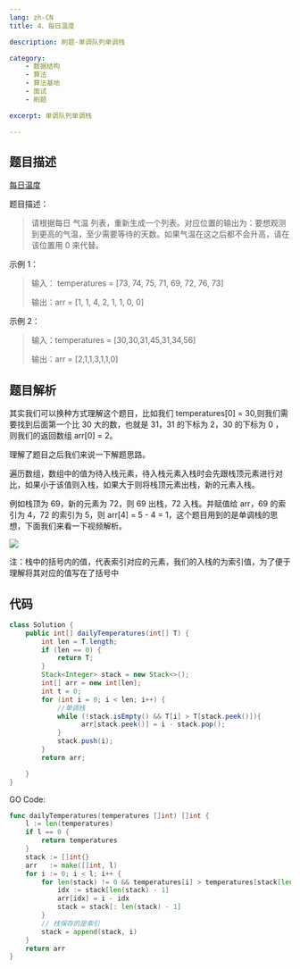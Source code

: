 ```yaml
---
lang: zh-CN
title: 4、每日温度

description: 刷题-单调队列单调栈

category: 
    - 数据结构
    - 算法
    - 算法基地
    - 面试
    - 刷题

excerpt: 单调队列单调栈

---
```


## 题目描述

[每日温度](https://leetcode-cn.com/problems/daily-temperatures/)

题目描述：

> 请根据每日 气温 列表，重新生成一个列表。对应位置的输出为：要想观测到更高的气温，至少需要等待的天数。如果气温在这之后都不会升高，请在该位置用 0 来代替。

示例 1：

> 输入： temperatures = [73, 74, 75, 71, 69, 72, 76, 73]
>
> 输出：arr = [1, 1, 4, 2, 1, 1, 0, 0]

示例 2：

> 输入：temperatures = [30,30,31,45,31,34,56]
>
> 输出：arr = [2,1,1,3,1,1,0]

## 题目解析

其实我们可以换种方式理解这个题目，比如我们 temperatures[0] = 30,则我们需要找到后面第一个比 30 大的数，也就是 31，31 的下标为 2，30 的下标为 0 ，则我们的返回数组 arr[0] = 2。

理解了题目之后我们来说一下解题思路。

遍历数组，数组中的值为待入栈元素，待入栈元素入栈时会先跟栈顶元素进行对比，如果小于该值则入栈，如果大于则将栈顶元素出栈，新的元素入栈。

例如栈顶为 69，新的元素为 72，则 69 出栈，72 入栈。并赋值给 arr，69 的索引为 4，72 的索引为 5，则 arr[4] = 5 - 4 = 1，这个题目用到的是单调栈的思想，下面我们来看一下视频解析。

![](https://chengxuchu-1301103198.cos.ap-beijing.myqcloud.com/Photo/202304180831337.gif)

注：栈中的括号内的值，代表索引对应的元素，我们的入栈的为索引值，为了便于理解将其对应的值写在了括号中

## 代码

```java
class Solution {
    public int[] dailyTemperatures(int[] T) {
        int len = T.length;
        if (len == 0) {
            return T;
        }
        Stack<Integer> stack = new Stack<>();
        int[] arr = new int[len];
        int t = 0;
        for (int i = 0; i < len; i++) {
            //单调栈
            while (!stack.isEmpty() && T[i] > T[stack.peek()]){
                  arr[stack.peek()] = i - stack.pop();
            }
            stack.push(i);
        }
        return arr;

    }
}
```

GO Code:

```go
func dailyTemperatures(temperatures []int) []int {
    l := len(temperatures)
    if l == 0 {
        return temperatures
    }
    stack := []int{}
    arr   := make([]int, l)
    for i := 0; i < l; i++ {
        for len(stack) != 0 && temperatures[i] > temperatures[stack[len(stack) - 1]] {
            idx := stack[len(stack) - 1]
            arr[idx] = i - idx
            stack = stack[: len(stack) - 1]
        }
        // 栈保存的是索引
        stack = append(stack, i)
    }
    return arr
}
```
